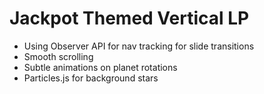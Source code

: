 ﻿# Jackpot Themed Vertical LP

- Using Observer API for nav tracking for slide transitions
- Smooth scrolling
- Subtle animations on planet rotations
- Particles.js for background stars
